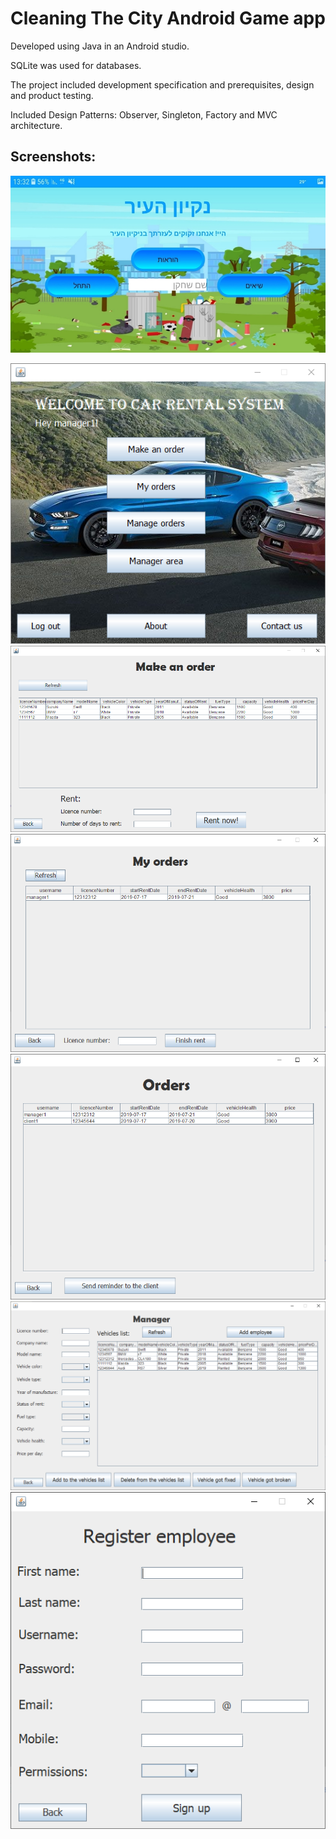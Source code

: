 # Cleaning The City Android Game app

Developed using Java in an Android studio.

SQLite was used for databases.

The project included development specification and prerequisites, design and product testing.

Included Design Patterns: Observer, Singleton, Factory and MVC architecture.

## Screenshots:
![Home](https://github.com/Dorshamir55/CleaningTheCity/raw/master/ScreenShots/Home.jpg)

![MainScreen](https://github.com/Dorshamir55/CarRentalSystem/raw/master/ScreenShots/MainScreen.PNG)
![MakeOrder](https://github.com/Dorshamir55/CarRentalSystem/raw/master/ScreenShots/MakeOrder.PNG)
![MyOrders](https://github.com/Dorshamir55/CarRentalSystem/raw/master/ScreenShots/MyOrders.PNG)
![AllOrders](https://github.com/Dorshamir55/CarRentalSystem/raw/master/ScreenShots/AllOrders.PNG)
![ManagerScreen](https://github.com/Dorshamir55/CarRentalSystem/raw/master/ScreenShots/ManagerScreen.PNG)
![RegisterNewEmployee](https://github.com/Dorshamir55/CarRentalSystem/raw/master/ScreenShots/RegisterNewEmployee.PNG)
